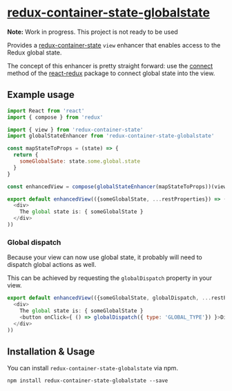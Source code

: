 # [redux-container-state-globalstate](https://github.com/HansDP/redux-container-state-globalstate)

**Note:** Work in progress. This project is not ready to be used

Provides a [redux-container-state](https://github.com/HansDP/redux-container-state) `view` enhancer that enables access to the Redux global state.

The concept of this enhancer is pretty straight forward: use the [connect](https://github.com/reactjs/react-redux/blob/master/docs/api.md#connectmapstatetoprops-mapdispatchtoprops-mergeprops-options) method of the [react-redux](https://github.com/reactjs/react-redux) package to connect global state into the view.

## Example usage

```javascript
import React from 'react'
import { compose } from 'redux'

import { view } from 'redux-container-state'
import globalStateEnhancer from 'redux-container-state-globalstate'

const mapStateToProps = (state) => {
  return {
    someGlobalSate: state.some.global.state
  }
}

const enhancedView = compose(globalStateEnhancer(mapStateToProps))(view)

export default enhancedView(({someGlobalState, ...restProperties}) => (
  <div>
    The global state is: { someGlobalState }
  </div>
))
```

### Global dispatch

Because your view can now use global state, it probably will need to dispatch global actions as well.

This can be achieved by requesting the `globalDispatch` property in your view.

```javascript
export default enhancedView(({someGlobalState, globalDispatch, ...restProperties}) => (
  <div>
    The global state is: { someGlobalState }
    <button onClick={ () => globalDispatch({ type: 'GLOBAL_TYPE'}) }>Dispatch something global</button>
  </div>
))
```

## Installation & Usage

You can install `redux-container-state-globalstate` via npm.

```
npm install redux-container-state-globalstate --save
```